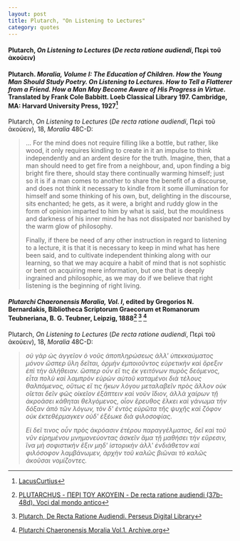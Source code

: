 ```yaml
---
layout: post
title: Plutarch, "On Listening to Lectures"
category: quotes
---
```


#### Plutarch, *On Listening to Lectures* (*De recta ratione audiendi*, Περὶ τοῦ ἀκούειν)

#### Plutarch. *Moralia, Volume I: The Education of Children. How the Young Man Should Study Poetry. On Listening to Lectures. How to Tell a Flatterer from a Friend. How a Man May Become Aware of His Progress in Virtue*. Translated by Frank Cole Babbitt. Loeb Classical Library 197. Cambridge, MA: Harvard University Press, 1927[^1]

Plutarch, *On Listening to Lectures* (*De recta ratione audiendi*, Περὶ τοῦ ἀκούειν), 18, *Moralia* 48C-D:

[^1]: [LacusCurtius](https://penelope.uchicago.edu/Thayer/E/Roman/Texts/Plutarch/Moralia/De_auditu*.html)

> ... For the mind does not require filling like a bottle, but rather, like wood, it only requires kindling to create in it an impulse to think independently and an ardent desire for the truth. Imagine, then, that a man should need to get fire from a neighbour, and, upon finding a big bright fire there, should stay there continually warming himself; just so it is if a man comes to another to share the benefit of a discourse, and does not think it necessary to kindle from it some illumination for himself and some thinking of his own, but, delighting in the discourse, sits enchanted; he gets, as it were, a bright and ruddy glow in the form of opinion imparted to him by what is said, but the mouldiness and darkness of his inner mind he has not dissipated nor banished by the warm glow of philosophy.
>
> Finally, if there be need of any other instruction in regard to listening to a lecture, it is that it is necessary to keep in mind what has here been said, and to cultivate independent thinking along with our learning, so that we may acquire a habit of mind that is not sophistic or bent on acquiring mere information, but one that is deeply ingrained and philosophic, as we may do if we believe that right listening is the beginning of right living.

#### *Plutarchi Chaeronensis Moralia, Vol. I*, edited by Gregorios N. Bernardakis, Bibliotheca Scriptorum Graecorum et Romanorum Teubneriana, B. G. Teubner, Leipzig, 1888[^2] [^3] [^4]

Plutarch, *On Listening to Lectures* (*De recta ratione audiendi*, Περὶ τοῦ ἀκούειν), 18, *Moralia* 48C-D:

> *οὐ γὰρ ὡς ἀγγεῖον ὁ νοῦς ἀποπληρώσεως ἀλλ' ὑπεκκαύματος μόνον ὥσπερ ὕλη δεῖται, ὁρμὴν ἐμποιοῦντος εὑρετικὴν καὶ ὄρεξιν ἐπὶ τὴν ἀλήθειαν. ὥσπερ οὖν εἴ τις ἐκ γειτόνων πυρὸς δεόμενος, εἶτα πολὺ καὶ λαμπρὸν εὑρὼν αὐτοῦ καταμένοι διὰ τέλους θαλπόμενος, οὕτως εἴ τις ἥκων λόγου μεταλαβεῖν πρὸς ἄλλον οὐκ οἴεται δεῖν φῶς οἰκεῖον ἐξάπτειν καὶ νοῦν ἴδιον, ἀλλὰ χαίρων τῇ ἀκροάσει κάθηται θελγόμενος, οἷον ἔρευθος ἕλκει καὶ γάνωμα τὴν δόξαν ἀπὸ τῶν λόγων, τὸν δ' ἐντὸς εὐρῶτα τῆς ψυχῆς καὶ ζόφον οὐκ ἐκτεθέρμαγκεν οὐδ' ἐξέωκε διὰ φιλοσοφίας.*
>
> *Εἰ δεῖ τινος οὖν πρὸς ἀκρόασιν ἑτέρου παραγγέλματος, δεῖ καὶ τοῦ νῦν εἰρημένου μνημονεύοντας ἀσκεῖν ἅμα τῇ μαθήσει τὴν εὕρεσιν, ἵνα μὴ σοφιστικὴν ἕξιν μηδ' ἱστορικὴν ἀλλ' ἐνδιάθετον καὶ φιλόσοφον λαμβάνωμεν, ἀρχὴν τοῦ καλῶς βιῶναι τὸ καλῶς ἀκοῦσαι νομίζοντες.*

[^2]: [PLUTARCHUS - ΠΕΡΙ ΤΟΥ ΑΚΟΥΕΙΝ - De recta ratione audiendi (37b-48d). Voci dal mondo antico](http://www.poesialatina.it/_ns/Greek/testi/Plutarchus/De_recta_ratione_audiendi_(37b-48d).html)

[^3]: [Plutarch, De Recta Ratione Audiendi. Perseus Digital Library](http://data.perseus.org/citations/urn:cts:greekLit:tlg0007.tlg069.perseus-grc1:48c)

[^4]: [Plutarchi Chaeronensis Moralia Vol.1. Archive.org](https://archive.org/details/in.ernet.dli.2015.103625/page/n214/mode/1up)
